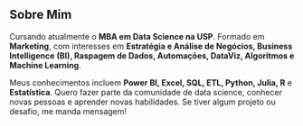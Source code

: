 ## Sobre Mim

Cursando atualmente o **MBA em Data Science na USP**. Formado em **Marketing**, com interesses em **Estratégia e Análise de Negócios, Business Intelligence (BI), Raspagem de Dados, Automações, DataViz, Algoritmos e Machine Learning**. 

Meus conhecimentos incluem **Power BI, Excel, SQL, ETL, Python, Julia, R** e **Estatística**.  Quero fazer parte da comunidade de data science, conhecer novas pessoas e aprender novas habilidades. Se tiver algum projeto ou desafio, me manda mensagem! 
